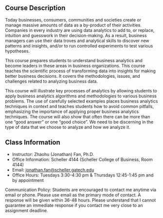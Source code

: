 ## Course Description
Today businesses, consumers, communities and societies create or manage massive amounts of data as a by-product of their activities. Companies in every industry are using data analytics to add to, or replace, intuition and guesswork in their decision-making. As a result, business managers can use their data troves and analytical skills to discover new patterns and insights, and/or to run controlled experiments to test various hypotheses. 

This course prepares students to understand business analytics and become leaders in these areas in business organizations. This course teaches the scientific process of transforming data into insights for making better business decisions. It covers the methodologies, issues, and challenges related to analyzing business data. 

This course will illustrate key processes of analytics by allowing students to apply business analytics algorithms and methodologies to various business problems. The use of carefully selected examples places business analytics techniques in context and teaches students how to avoid common pitfalls, emphasizing the importance of applying proper business analytics techniques. The course will also show that often there can be more than one “good answer” or one “good choice”. We need to be discerning in the type of data that we choose to analyze and how we analyze it. 


## Class Information
* Instructor: Zhaohu (Jonathan) Fan, Ph.D.
* Office Information: Scheller 4144 (Scheller College of Business, Room 4144) 
* Email: jonathan.fan@scheller.gatech.edu
* Office Hours: Tuesdays 3:30-4:30 pm & Thursdays 12:45-1:45 pm and by appointment

Communication Policy: Students are encouraged to contact me anytime via email or phone. Please use email as the primary mode of contact.  A response will be given within 36-48 hours.  Please understand that I cannot guarantee an immediate response if you contact me very close to an assignment deadline. 
